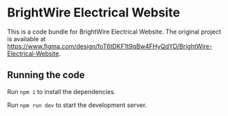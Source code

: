 
  # BrightWire Electrical Website

  This is a code bundle for BrightWire Electrical Website. The original project is available at https://www.figma.com/design/foT6tDKF1t9qBw4FHyQdYD/BrightWire-Electrical-Website.

  ## Running the code

  Run `npm i` to install the dependencies.

  Run `npm run dev` to start the development server.
  